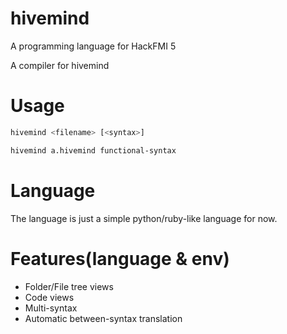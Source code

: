 # hivemind
A programming language for HackFMI 5

A compiler for hivemind

# Usage

```bash
hivemind <filename> [<syntax>]
```

```bash
hivemind a.hivemind functional-syntax
```

# Language

The language is just a simple python/ruby-like language for now.

# Features(language & env)

* Folder/File tree views
* Code views
* Multi-syntax
* Automatic between-syntax translation

